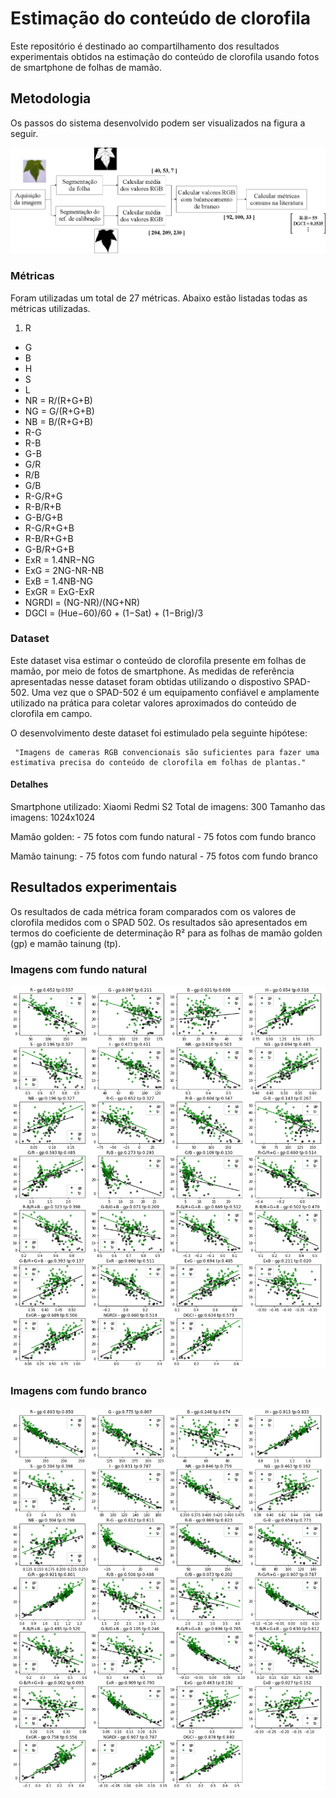 # Estimação do conteúdo de clorofila
Este repositório é destinado ao compartilhamento dos resultados experimentais obtidos na estimação do conteúdo de clorofila usando fotos de smartphone de folhas de mamão.

## Metodologia
Os passos do sistema desenvolvido podem ser visualizados na figura a seguir.

![methodology](https://github.com/esgario/chlestimator/blob/master/images/methodology.png)


### Métricas

Foram utilizadas um total de 27 métricas. Abaixo estão listadas todas as métricas utilizadas.

1. R
* G
* B
* H
* S
* L
* NR = R/(R+G+B)
* NG = G/(R+G+B)
* NB = B/(R+G+B)
* R-G
* R-B
* G-B
* G/R
* R/B
* G/B
* R-G/R+G
* R-B/R+B
* G-B/G+B
* R-G/R+G+B
* R-B/R+G+B
* G-B/R+G+B
* ExR = 1.4NR−NG
* ExG = 2NG-NR-NB
* ExB = 1.4NB-NG
* ExGR = ExG-ExR
* NGRDI = (NG-NR)/(NG+NR)
* DGCI = (Hue−60)/60 + (1−Sat) + (1−Brig)/3

### Dataset

Este dataset visa estimar o conteúdo de clorofila presente em folhas de mamão, por meio de fotos de smartphone. As medidas de referência apresentadas nesse dataset foram obtidas utilizando o dispostivo SPAD-502. Uma vez que o SPAD-502 é um equipamento confiável e amplamente utilizado na prática para coletar valores aproximados do conteúdo de clorofila em campo.

O desenvolvimento deste dataset foi estimulado pela seguinte hipótese:

     "Imagens de cameras RGB convencionais são suficientes para fazer uma estimativa precisa do conteúdo de clorofila em folhas de plantas."

#### Detalhes
Smartphone utilizado: Xiaomi Redmi S2
Total de imagens: 300
Tamanho das imagens: 1024x1024

Mamão golden:
	- 75 fotos com fundo natural
	- 75 fotos com fundo branco

Mamão tainung:
	- 75 fotos com fundo natural
	- 75 fotos com fundo branco

## Resultados experimentais

Os resultados de cada métrica foram comparados com os valores de clorofila medidos com o SPAD 502. Os resultados são apresentados em termos do coeficiente de determinação R² para as folhas de mamão golden (gp) e mamão tainung (tp).

### Imagens com fundo natural

![natural-bg-results](https://github.com/esgario/chlestimator/blob/master/images/natural-bg-results.png)

### Imagens com fundo branco

![white-bg-results](https://github.com/esgario/chlestimator/blob/master/images/white-bg-results.png)
